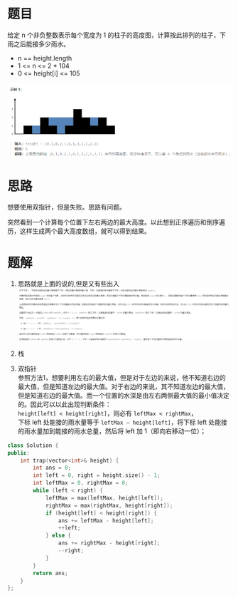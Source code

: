 # 题目
给定 n 个非负整数表示每个宽度为 1 的柱子的高度图，计算按此排列的柱子，下雨之后能接多少雨水。
- n == height.length
- 1 <= n <= 2 * 104
- 0 <= height[i] <= 105      

![Alt text](../picture/42.png)

# 思路
想要使用双指针，但是失败。思路有问题。

突然看到一个计算每个位置下左右两边的最大高度。以此想到正序遍历和倒序遍历，这样生成两个最大高度数组，就可以得到结果。

# 题解
1. 思路就是上面的说的,但是又有些出入     
![Alt text](../picture/42_2.png)

2. 栈
3. 双指针   
参照方法1，想要利用左右的最大值，但是对于左边的来说，他不知道右边的最大值，但是知道左边的最大值。对于右边的来说，其不知道左边的最大值，但是知道右边的最大值。而一个位置的水深是由左右两侧最大值的最小值决定的。因此可以以此出现判断条件：  
`height[left] < height[right]`，则必有 `leftMax < rightMax`，  
下标 left 处能接的雨水量等于 `leftMax − height[left]`，将下标 left 处能接的雨水量加到能接的雨水总量，然后将 left 加 1（即向右移动一位）；   
```c++
class Solution {
public:
    int trap(vector<int>& height) {
        int ans = 0;
        int left = 0, right = height.size() - 1;
        int leftMax = 0, rightMax = 0;
        while (left < right) {
            leftMax = max(leftMax, height[left]);
            rightMax = max(rightMax, height[right]);
            if (height[left] < height[right]) {
                ans += leftMax - height[left];
                ++left;
            } else {
                ans += rightMax - height[right];
                --right;
            }
        }
        return ans;
    }
};
```